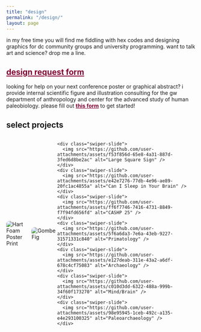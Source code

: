```yaml
---
title: "design"
permalink: "/design/"
layout: page
---
```


in my free time you will find me fiddling with hex codes and designing graphics for dc community groups and university programming. want to talk art and science? drop me a line. 

<h2> <a href="https://forms.gle/z6iCFrp91VSD4P3m8" style="color: #840032;"> <strong>design request form</strong></a></h2>
looking for help on your next conference poster or graphical abstract? i provide internal scientific figure and illustration consulting for the gw department of anthropology and center for the advanced study of human paleobiology. please fill out <a href="https://forms.gle/z6iCFrp91VSD4P3m8" style="color: #840032;"><strong>this form</strong></a> to get started!



<!-- Swiper.js CDN -->
<link rel="stylesheet" href="https://cdn.jsdelivr.net/npm/swiper/swiper-bundle.min.css" />
<script src="https://cdn.jsdelivr.net/npm/swiper/swiper-bundle.min.js"></script>

<style>

 .swiper-container {
  width: 100%;
  max-width: 800px;
  margin: auto;
  padding-bottom: 40px; /* Extra space for pagination */
  position: relative; /* Required for positioning arrows correctly */
}

.swiper-wrapper {
  display: flex;
}

.swiper-slide {
  display: flex;
  justify-content: center;
  align-items: center;
}

.swiper-slide img {
  max-width: 100%;
  max-height: 80vh;
  width: auto;
  height: auto;
  object-fit: contain;
  border-radius: 8px;
}

/* Move pagination BELOW the carousel */
  .swiper-pagination {
    position: relative;
    bottom: -50px; /* Moves it further below */
    z-index: 10;
  }

/* Default dot color */
.swiper-pagination-bullet {
  background: gray;
  opacity: 0.5;
}

/* Active (highlighted) dot color */
.swiper-pagination-bullet-active {
  background: #850032;
  opacity: 1;
}

/* Style for the arrows */
.swiper-button-prev,
.swiper-button-next {
  color: #850032; /* Change the arrow color */
  position: absolute;
  bottom: 10px; /* Position arrows at the bottom */
  z-index: 10;
  font-size: 24px; /* Adjust arrow size */
}

/* You can customize the appearance more by adding background or borders */
.swiper-button-prev {
  left: 10px; /* Position the previous arrow to the left */
}

.swiper-button-next {
  right: 10px; /* Position the next arrow to the right */
}
</style>

<h2>select projects</h2>

<!-- Swiper Carousel -->
<div class="swiper-container">
  <div class="swiper-wrapper">
    <div class="swiper-slide">
      <img src="https://github.com/user-attachments/assets/ba370982-70ff-447f-be86-80ee9bc45a23" alt="Hart Foam Poster Print" />
    </div>

   <div class="swiper-slide">
      <img src="https://github.com/user-attachments/assets/f12ac816-8b11-4a6f-9f81-585962f29d8f" alt="GombeFig" />
    </div>

    <div class="swiper-slide">
      <img src="https://github.com/user-attachments/assets/f53f856d-65e8-4a31-887d-3fed6d8be2ac" alt="Large Square Sign" />
    </div>
    <div class="swiper-slide">
      <img src="https://github.com/user-attachments/assets/e42e7276-77db-4e96-ae89-20fc1ac4855a" alt="Can I Sleep in Your Brain" />
    </div>
    <div class="swiper-slide">
      <img src="https://github.com/user-attachments/assets/ff6f7746-7416-4731-8849-f7f94fd656fd" alt="CASHP 25" />
    </div>
    <div class="swiper-slide">
      <img src="https://github.com/user-attachments/assets/5f6a6da3-7e6a-43eb-9227-31571331c840" alt="Primatology" />
    </div>
    <div class="swiper-slide">
      <img src="https://github.com/user-attachments/assets/e127deab-311e-43a2-a6df-678c4cf75083" alt="Archaeology" />
    </div>
    <div class="swiper-slide">
      <img src="https://github.com/user-attachments/assets/c010d3dd-6322-488a-999b-34f60f173270" alt="Mind/Brain" />
    </div>
    <div class="swiper-slide">
      <img src="https://github.com/user-attachments/assets/98e95945-1ceb-492c-a135-e4e293100325" alt="Paleoarchaeology" />
    </div>
  </div>

  <!-- Navigation Buttons -->
  <div class="swiper-button-prev"></div>
  <div class="swiper-button-next"></div>
</div>

<!-- Pagination Outside the Carousel -->
<div class="swiper-pagination"></div>

<script>
  var swiper = new Swiper(".swiper-container", {
    loop: true,
    spaceBetween: 3, // Reduce space between slides
    navigation: {
      nextEl: ".swiper-button-next",
      prevEl: ".swiper-button-prev",
    },
    pagination: {
      el: ".swiper-pagination",
      clickable: true,
    },
    autoplay: {
      delay: 7000, // Increase slide duration to 5 seconds
    },
  });
</script>
